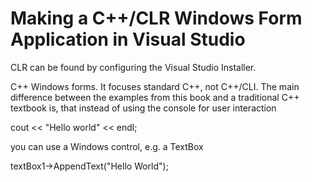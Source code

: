<h1>Making a C++/CLR Windows Form Application in Visual Studio</h1>

CLR can be found by configuring the Visual Studio Installer.

C++ Windows forms. It focuses standard C++, not C++/CLI. The main difference between the examples from this book and a traditional C++ textbook is, that instead of using the console for user interaction

cout << "Hello world" << endl;

you can use a Windows control, e.g. a TextBox

textBox1->AppendText("Hello World");
